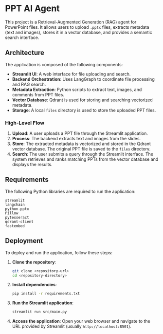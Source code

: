 # PPT AI Agent

This project is a Retrieval-Augmented Generation (RAG) agent for PowerPoint files. It allows users to upload `.pptx` files, extracts metadata (text and images), stores it in a vector database, and provides a semantic search interface.

## Architecture

The application is composed of the following components:

-   **Streamlit UI**: A web interface for file uploading and search.
-   **Backend Orchestration**: Uses LangGraph to coordinate file processing and RAG search.
-   **Metadata Extraction**: Python scripts to extract text, images, and comments from PPT files.
-   **Vector Database**: Qdrant is used for storing and searching vectorized metadata.
-   **Storage**: A local `files` directory is used to store the uploaded PPT files.

### High-Level Flow

1.  **Upload**: A user uploads a PPT file through the Streamlit application.
2.  **Process**: The backend extracts text and images from the slides.
3.  **Store**: The extracted metadata is vectorized and stored in the Qdrant vector database. The original PPT file is saved to the `files` directory.
4.  **Search**: The user submits a query through the Streamlit interface. The system retrieves and ranks matching PPTs from the vector database and displays the results.

## Requirements

The following Python libraries are required to run the application:

```
streamlit
langchain
python-pptx
Pillow
pytesseract
qdrant-client
fastembed
```

## Deployment

To deploy and run the application, follow these steps:

1.  **Clone the repository**:
    ```bash
    git clone <repository-url>
    cd <repository-directory>
    ```

2.  **Install dependencies**:
    ```bash
    pip install -r requirements.txt
    ```

3.  **Run the Streamlit application**:
    ```bash
    streamlit run src/main.py
    ```

4.  **Access the application**: Open your web browser and navigate to the URL provided by Streamlit (usually `http://localhost:8501`).